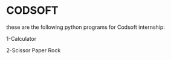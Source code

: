 # CODSOFT
these are the following python programs for Codsoft internship:      

1-Calculator		 	

2-Scissor Paper Rock	

